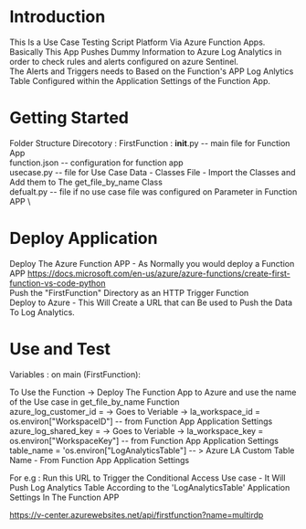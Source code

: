 # Introduction 
This Is a Use Case Testing Script Platform Via Azure Function Apps. \
Basically This App Pushes Dummy Information to Azure Log Analytics in order to check rules and alerts configured on azure Sentinel. \
The Alerts and Triggers needs to Based on the Function's APP Log Anlytics Table Configured within the Application Settings of the Function App. 


# Getting Started
Folder Structure 
Direcotory : FirstFunction :
__init__.py -- main file for Function App \
function.json -- configuration for function app \
usecase.py -- file for Use Case Data - Classes File - Import the Classes and Add them to The get_file_by_name Class \
defualt.py -- file if no use case file was configured on Parameter in Function APP \

# Deploy Application
Deploy The Azure Function APP - As Normally you would deploy a Function APP 
https://docs.microsoft.com/en-us/azure/azure-functions/create-first-function-vs-code-python \
Push the "FirstFunction" Directory as an HTTP Trigger Function \
Deploy to Azure - This Will Create a URL that can Be used to Push the Data To Log Analytics. 


# Use and Test
Variables :
on main (FirstFunction): 

To Use the Function -> Deploy The Function App to Azure and use the name of the Use case in get_file_by_name Function \
azure_log_customer_id = -> Goes to Veriable -> la_workspace_id = os.environ["WorkspaceID"] -- from Function App Application Settings \
azure_log_shared_key = -> Goes to Veriable -> la_workspace_key = os.environ["WorkspaceKey"] -- from Function App Application Settings \
table_name = 'os.environ["LogAnalyticsTable"] -- > Azure LA Custom Table Name - From Function App Application Settings

For e.g : 
Run this URL to Trigger the Conditional Access Use case - It Will Push Log Analytics Table According to the 'LogAnalyticsTable' Application Settings In The Function APP

https://v-center.azurewebsites.net/api/firstfunction?name=multirdp


